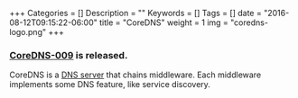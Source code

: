 +++
Categories = []
Description = ""
Keywords = []
Tags = []
date = "2016-08-12T09:15:22-06:00"
title = "CoreDNS"
weight = 1
img = "coredns-logo.png"
+++

### [CoreDNS-009](https://blog.coredns.io/2017/07/13/coredns-009-release/) is released.

CoreDNS is a [DNS server](https://en.wikipedia.org/wiki/Name_server) that chains middleware. Each
middleware implements some DNS feature, like service discovery.
